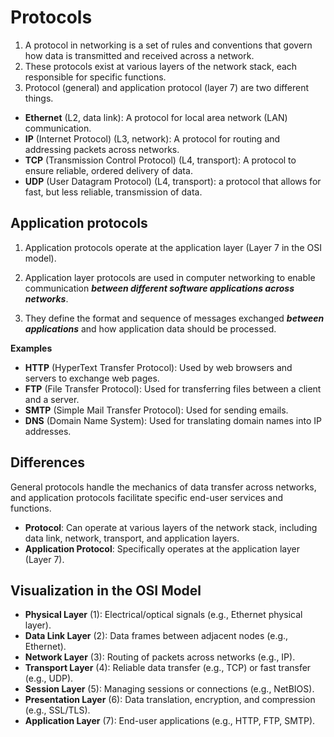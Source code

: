 # Protocols

1) A protocol in networking is a set of rules and conventions that govern how data is transmitted and received across a network. 
2) These protocols exist at various layers of the network stack, each responsible for specific functions.
3) Protocol (general) and application protocol (layer 7) are two different things.

- **Ethernet** (L2, data link): A protocol for local area network (LAN) communication.
- **IP** (Internet Protocol) (L3, network): A protocol for routing and addressing packets across networks.
- **TCP** (Transmission Control Protocol) (L4, transport): A protocol to ensure reliable, ordered delivery of data.
- **UDP** (User Datagram Protocol) (L4, transport): a protocol that allows for fast, but less reliable, transmission of data.

## Application protocols
1) Application protocols operate at the application layer (Layer 7 in the OSI model). 

2) Application layer protocols are used in computer networking to enable communication ***between different software applications across networks***. 

3) They define the format and sequence of messages exchanged ***between applications*** and how application data should be processed.

**Examples**
- **HTTP** (HyperText Transfer Protocol): Used by web browsers and servers to exchange web pages.
- **FTP** (File Transfer Protocol): Used for transferring files between a client and a server.
- **SMTP** (Simple Mail Transfer Protocol): Used for sending emails.
- **DNS** (Domain Name System): Used for translating domain names into IP addresses.

## Differences
General protocols handle the mechanics of data transfer across networks, and application protocols facilitate specific end-user services and functions.  
- **Protocol**: Can operate at various layers of the network stack, including data link, network, transport, and application layers.
- **Application Protocol**: Specifically operates at the application layer (Layer 7).

## Visualization in the OSI Model
- **Physical Layer** (1): Electrical/optical signals (e.g., Ethernet physical layer).
- **Data Link Layer** (2): Data frames between adjacent nodes (e.g., Ethernet).
- **Network Layer** (3): Routing of packets across networks (e.g., IP).
- **Transport Layer** (4): Reliable data transfer (e.g., TCP) or fast transfer (e.g., UDP).
- **Session Layer** (5): Managing sessions or connections (e.g., NetBIOS).
- **Presentation Layer** (6): Data translation, encryption, and compression (e.g., SSL/TLS).
- **Application Layer** (7): End-user applications (e.g., HTTP, FTP, SMTP).